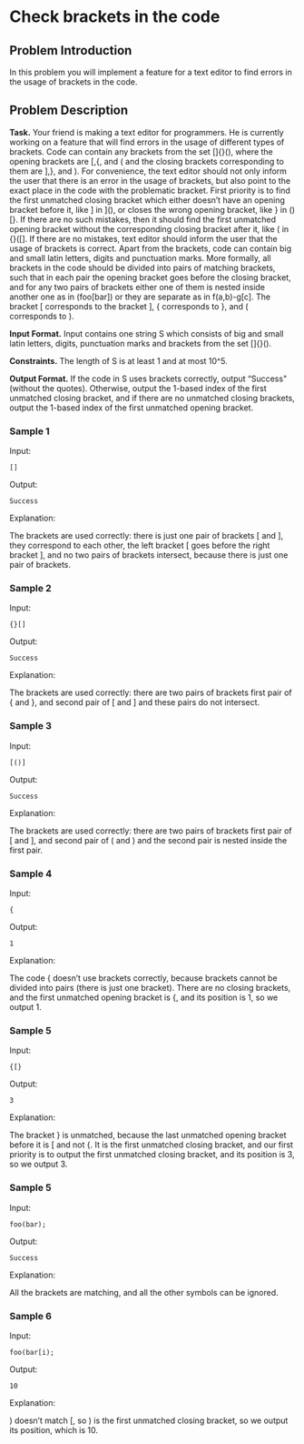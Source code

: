 # Check brackets in the code

## Problem Introduction
In this problem you will implement a feature for a text editor to find errors in the usage of brackets in the code.

## Problem Description
**Task.** Your friend is making a text editor for programmers. He is currently working on a feature that will find errors in the usage of different types of brackets. Code can contain any brackets from the set []{}(), where the opening brackets are [,{, and ( and the closing brackets corresponding to them are ],}, and ).
For convenience, the text editor should not only inform the user that there is an error in the usage of brackets, but also point to the exact place in the code with the problematic bracket. First priority is to find the first unmatched closing bracket which either doesn’t have an opening bracket before it, like ] in ](), or closes the wrong opening bracket, like } in ()[}. If there are no such mistakes, then it should find the first unmatched opening bracket without the corresponding closing bracket after it, like ( in {}([]. If there are no mistakes, text editor should inform the user that the usage of brackets is correct.
Apart from the brackets, code can contain big and small latin letters, digits and punctuation marks.
More formally, all brackets in the code should be divided into pairs of matching brackets, such that in each pair the opening bracket goes before the closing bracket, and for any two pairs of brackets either one of them is nested inside another one as in (foo[bar]) or they are separate as in f(a,b)-g[c]. The bracket [ corresponds to the bracket ], { corresponds to }, and ( corresponds to ).

**Input Format.** Input contains one string S which consists of big and small latin letters, digits, punctuation marks and brackets from the set []{}().

**Constraints.**  The length of S is at least 1 and at most 10^5.

**Output Format.** If the code in S uses brackets correctly, output “Success" (without the quotes). Otherwise, output the 1-based index of the first unmatched closing bracket, and if there are no unmatched closing brackets, output the 1-based index of the first unmatched opening bracket.

### Sample 1
Input:
```
[]
```
Output:
```
Success
```
Explanation:

The brackets are used correctly: there is just one pair of brackets [ and ], they correspond to each other, the left bracket [ goes before the right bracket ], and no two pairs of brackets intersect, because there is just one pair of brackets.

### Sample 2
Input:
```
{}[]
```
Output:
```
Success
```
Explanation:

The brackets are used correctly: there are two pairs of brackets   first pair of { and }, and second pair of [ and ]   and these pairs do not intersect.

### Sample 3
Input:
```
[()]
```
Output:
```
Success
```
Explanation:

The brackets are used correctly: there are two pairs of brackets   first pair of [ and ], and second pair of ( and )   and the second pair is nested inside the first pair.

### Sample 4
Input:
```
{
```
Output:
```
1
```
Explanation:

The code { doesn’t use brackets correctly, because brackets cannot be divided into pairs (there is just one bracket). There are no closing brackets, and the first unmatched opening bracket is {, and its position is 1, so we output 1.

### Sample 5
Input:
```
{[}
```
Output:
```
3
```
Explanation:

The bracket } is unmatched, because the last unmatched opening bracket before it is [ and not {. It is the first unmatched closing bracket, and our first priority is to output the first unmatched closing bracket, and its position is 3, so we output 3.

### Sample 5
Input:
```
foo(bar);
```
Output:
```
Success
```
Explanation:

All the brackets are matching, and all the other symbols can be ignored.

### Sample 6
Input:
```
foo(bar[i);
```
Output:
```
10
```
Explanation:

) doesn’t match [, so ) is the first unmatched closing bracket, so we output its position, which is 10.
